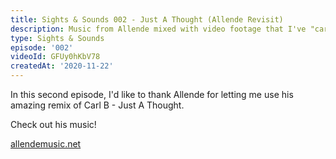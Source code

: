 ```yaml
---
title: Sights & Sounds 002 - Just A Thought (Allende Revisit)
description: Music from Allende mixed with video footage that I've "cartoonified"
type: Sights & Sounds
episode: '002'
videoId: GFUy0hKbV78
createdAt: '2020-11-22'
---
```


In this second episode, I'd like to thank Allende for letting me use his amazing remix of Carl B - Just A Thought.

Check out his music!

[allendemusic.net](http://allendemusic.net)
